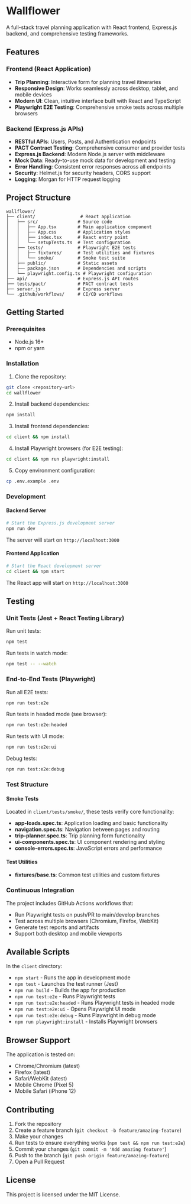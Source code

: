 # Wallflower

A full-stack travel planning application with React frontend, Express.js backend, and comprehensive testing frameworks.

## Features

### Frontend (React Application)
- **Trip Planning**: Interactive form for planning travel itineraries
- **Responsive Design**: Works seamlessly across desktop, tablet, and mobile devices
- **Modern UI**: Clean, intuitive interface built with React and TypeScript
- **Playwright E2E Testing**: Comprehensive smoke tests across multiple browsers

### Backend (Express.js APIs)
- **RESTful APIs**: Users, Posts, and Authentication endpoints
- **PACT Contract Testing**: Comprehensive consumer and provider tests
- **Express.js Backend**: Modern Node.js server with middleware
- **Mock Data**: Ready-to-use mock data for development and testing
- **Error Handling**: Consistent error responses across all endpoints
- **Security**: Helmet.js for security headers, CORS support
- **Logging**: Morgan for HTTP request logging

## Project Structure

```
wallflower/
├── client/                 # React application
│   ├── src/               # Source code
│   │   ├── App.tsx        # Main application component
│   │   ├── App.css        # Application styles
│   │   ├── index.tsx      # React entry point
│   │   └── setupTests.ts  # Test configuration
│   ├── tests/             # Playwright E2E tests
│   │   ├── fixtures/      # Test utilities and fixtures
│   │   └── smoke/         # Smoke test suite
│   ├── public/            # Static assets
│   ├── package.json       # Dependencies and scripts
│   └── playwright.config.ts # Playwright configuration
├── api/                   # Express.js API routes
├── tests/pact/            # PACT contract tests
├── server.js              # Express server
└── .github/workflows/     # CI/CD workflows
```

## Getting Started

### Prerequisites

- Node.js 16+
- npm or yarn

### Installation

1. Clone the repository:
```bash
git clone <repository-url>
cd wallflower
```

2. Install backend dependencies:
```bash
npm install
```

3. Install frontend dependencies:
```bash
cd client && npm install
```

4. Install Playwright browsers (for E2E testing):
```bash
cd client && npm run playwright:install
```

5. Copy environment configuration:
```bash
cp .env.example .env
```

### Development

#### Backend Server
```bash
# Start the Express.js development server
npm run dev
```
The server will start on `http://localhost:3000`

#### Frontend Application
```bash
# Start the React development server
cd client && npm start
```
The React app will start on `http://localhost:3000`

## Testing

### Unit Tests (Jest + React Testing Library)

Run unit tests:
```bash
npm test
```

Run tests in watch mode:
```bash
npm test -- --watch
```

### End-to-End Tests (Playwright)

Run all E2E tests:
```bash
npm run test:e2e
```

Run tests in headed mode (see browser):
```bash
npm run test:e2e:headed
```

Run tests with UI mode:
```bash
npm run test:e2e:ui
```

Debug tests:
```bash
npm run test:e2e:debug
```

### Test Structure

#### Smoke Tests
Located in `client/tests/smoke/`, these tests verify core functionality:

- **app-loads.spec.ts**: Application loading and basic functionality
- **navigation.spec.ts**: Navigation between pages and routing
- **trip-planner.spec.ts**: Trip planning form functionality
- **ui-components.spec.ts**: UI component rendering and styling
- **console-errors.spec.ts**: JavaScript errors and performance

#### Test Utilities
- **fixtures/base.ts**: Common test utilities and custom fixtures

### Continuous Integration

The project includes GitHub Actions workflows that:
- Run Playwright tests on push/PR to main/develop branches
- Test across multiple browsers (Chromium, Firefox, WebKit)
- Generate test reports and artifacts
- Support both desktop and mobile viewports

## Available Scripts

In the `client` directory:

- `npm start` - Runs the app in development mode
- `npm test` - Launches the test runner (Jest)
- `npm run build` - Builds the app for production
- `npm run test:e2e` - Runs Playwright tests
- `npm run test:e2e:headed` - Runs Playwright tests in headed mode
- `npm run test:e2e:ui` - Opens Playwright UI mode
- `npm run test:e2e:debug` - Runs Playwright in debug mode
- `npm run playwright:install` - Installs Playwright browsers

## Browser Support

The application is tested on:
- Chrome/Chromium (latest)
- Firefox (latest)
- Safari/WebKit (latest)
- Mobile Chrome (Pixel 5)
- Mobile Safari (iPhone 12)

## Contributing

1. Fork the repository
2. Create a feature branch (`git checkout -b feature/amazing-feature`)
3. Make your changes
4. Run tests to ensure everything works (`npm test && npm run test:e2e`)
5. Commit your changes (`git commit -m 'Add amazing feature'`)
6. Push to the branch (`git push origin feature/amazing-feature`)
7. Open a Pull Request

## License

This project is licensed under the MIT License.